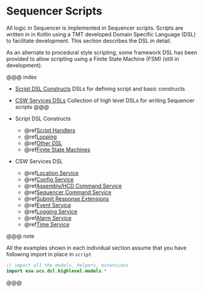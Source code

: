 # Sequencer Scripts

All logic in Sequencer is implemented in Sequencer scripts.  Scripts are written in in Kotlin using a TMT developed
Domain Specific Language (DSL) to facilitate development.  This section describes the DSL in detail. 

As an alternate to procedural style scripting, some framework DSL has been provided to allow scripting using a 
Finite State Machine (FSM) (still in development).  


@@@ index
* [Script DSL Constructs](dsl/script-constructs.md) DSLs for defining script and basic constructs
* [CSW Services DSLs](dsl/csw-services.md) Collection of high level DSLs for writing Sequencer scripts
@@@

* Script DSL Constructs
    * @ref[Script Handlers](dsl/constructs/handlers.md)
    * @ref[Looping](dsl/constructs/loop.md)
    * @ref[Other DSL](dsl/constructs/misc.md)
    * @ref[Finite State Machines](dsl/constructs/fsm.md)
* CSW Services DSL
    * @ref[Location Service](dsl/services/location-service.md)
    * @ref[Config Service](dsl/services/config-service.md)
    * @ref[Assembly/HCD Command Service](dsl/services/command-service.md)
    * @ref[Sequencer Command Service](dsl/services/sequencer-command-service.md)
    * @ref[Submit Response Extensions](dsl/services/submit-response-extensions.md)
    * @ref[Event Service](dsl/services/event-service.md)
    * @ref[Logging Service](dsl/services/logging-service.md)
    * @ref[Alarm Service](dsl/services/alarm-service.md)
    * @ref[Time Service](dsl/services/time-service.md)


@@@ note

All the examples shown in each individual section assume that you have following import in place in `script`
```kotlin
// import all the models, helpers, extensions
import esw.ocs.dsl.highlevel.models.*
```

@@@